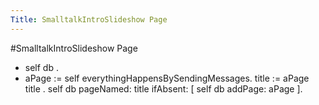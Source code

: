 ---Title: SmalltalkIntroSlideshow Page---#SmalltalkIntroSlideshow Page- self db .- aPage := self everythingHappensBySendingMessages.title := aPage title .self db	pageNamed: title	ifAbsent: [ self db addPage: aPage ].